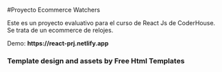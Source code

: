 #Proyecto Ecommerce Watchers
<br>
<p>Este es un proyecto evaluativo para el curso de React Js de CoderHouse. Se trata de un ecommerce de relojes.</p>
<p>Demo: <b>https://react-prj.netlify.app<b></p>
<h3>Template design and assets by Free Html Templates</h3>

